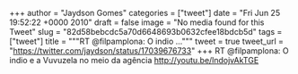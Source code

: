 
+++
author = "Jaydson Gomes"
categories = ["tweet"]
date = "Fri Jun 25 19:52:22 +0000 2010"
draft = false
image = "No media found for this Tweet"
slug = "82d58bebcdc5a70d6648693b0632cfee18bdcb5d"
tags = ["tweet"]
title = """RT @filpamplona: O indio ..."""
tweet = true
tweet_url = "https://twitter.com/jaydson/status/17039676733"
+++
RT @filpamplona: O indio e a Vuvuzela no meio da agência http://youtu.be/lndojvAkTGE
